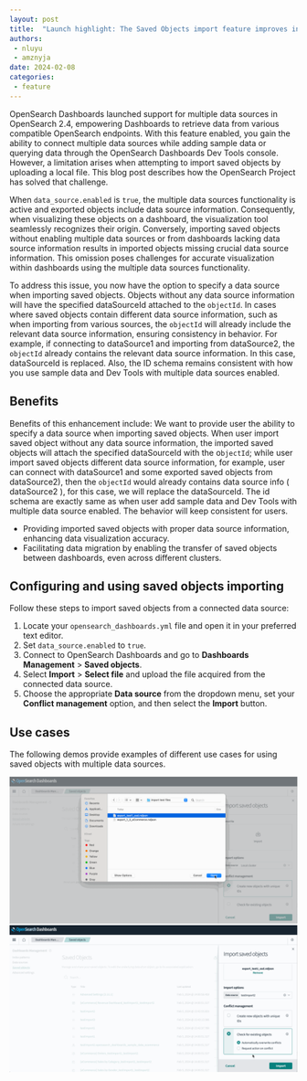 ```yaml
---
layout: post
title:  "Launch highlight: The Saved Objects import feature improves information transfer for multiple data sources"
authors:
 - nluyu
 - amznyja
date: 2024-02-08
categories:
 - feature
---
```


OpenSearch Dashboards launched support for multiple data sources in OpenSearch 2.4, empowering Dashboards to retrieve data from various compatible OpenSearch endpoints. With this feature enabled, you gain the ability to connect multiple data sources while adding sample data or querying data through the OpenSearch Dashboards Dev Tools console. However, a limitation arises when attempting to import saved objects by uploading a local file. This blog post describes how the OpenSearch Project has solved that challenge.

When `data_source.enabled` is `true`, the multiple data sources functionality is active and exported objects include data source information. Consequently, when visualizing these objects on a dashboard, the visualization tool seamlessly recognizes their origin. Conversely, importing saved objects without enabling multiple data sources or from dashboards lacking data source information results in imported objects missing crucial data source information. This omission poses challenges for accurate visualization within dashboards using the multiple data sources functionality.  

To address this issue, you now have the option to specify a data source when importing saved objects. Objects without any data source information will have the specified dataSourceId attached to the `objectId`. In cases where saved objects contain different data source information, such as when importing from various sources, the `objectId` will already include the relevant data source information, ensuring consistency in behavior. For example, if connecting to dataSource1 and importing from dataSource2, the `objectId` already contains the relevant data source information. In this case, dataSourceId is replaced. Also, the ID schema remains consistent with how you use sample data and Dev Tools with multiple data sources enabled. 


## Benefits
Benefits of this enhancement include: 
We want to provide user the ability to specify a data source when importing saved objects. When user import saved object without any data source information, the imported saved objects will attach the specified dataSourceId with the o`bjectId`; while user import saved objects different data source information, for example, user can connect with dataSource1 and some exported saved objects from dataSource2), then the `objectId` would already contains data source info ( dataSource2 ), for this case, we will replace the dataSourceId. The id schema are exactly same as when user add sample data and Dev Tools with multiple data source enabled. The behavior will keep consistent for users.
* Providing imported saved objects with proper data source information, enhancing data visualization accuracy.
* Facilitating data migration by enabling the transfer of saved objects between dashboards, even across different clusters.
## Configuring and using saved objects importing
Follow these steps to import saved objects from a connected data source:

1. Locate your `opensearch_dashboards.yml` file and open it in your preferred text editor. 
2. Set `data_source.enabled` to `true`.
3. Connect to OpenSearch Dashboards and go to **Dashboards Management** > **Saved objects**.
4. Select **Import** > **Select file** and upload the file acquired from the connected data source.
5. Choose the appropriate **Data source** from the dropdown menu, set your **Conflict management** option, and then select the **Import** button.


## Use cases
The following demos provide examples of different use cases for using saved objects with multiple data sources.


<img src="/assets/media/blog-images/2024-02-08-enhancement-multiple-data-source-import-saved-object/test2_create_new.gif" alt="Create New Copy">

<img src="/assets/media/blog-images/2024-02-08-enhancement-multiple-data-source-import-saved-object/test2_check_conflict_auto_override_ds_conflict.gif" alt="Check existing objects">

